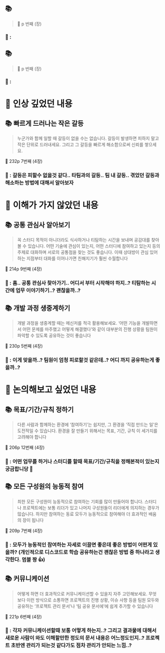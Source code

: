 ## **📚**

> 📕 p 번째 (장)
> 

### **🧐 :**

## **📚**

> 📕 p 번째 (장)
> 

### **🧐 :**

# 📌 인상 깊었던 내용

## **📚 빠르게 드러나는 작은 갈등**

> 누군가와 함께 일할 때 갈등이 없을 수는 없습니다. 갈등이 발생하면 피하지 말고 작은 단위로 드러내세요. 그리고 그 갈등을 빠르게 해소함으로써 신뢰를 쌓으세요.

📕 232p 7번째 (4장)
> 

### **🧐 : 갈등은 피할수 없을것 같다.. 타팀과의 갈등.. 팀 내 갈등.. 겪었던 갈등과 해소하는 방법에 대해서 알아보자**

# 📌 이해가 가지 않았던 내용

## **📚 공통 관심사 알아보기**

> 꼭 스터디 목적이 아니더라도 식사하거나 티탐하는 시간을 보내며 공감대를 찾아볼 수 있습니다. 어떤 기술에 관심이 있는지, 어떤 스터디에 참여하고 있는지 등의 주제로 대화하며 서로의 공통점을 찾는 것도 좋습니다. 이때 상대방이 관심 있어 하는 지점부터 대화를 이어나가면 친해지기가 훨씬 수월합니다

📕 214p 9번째 (4장)
> 

### **🧐 : 흠.. 공통 관심사 찾아가기.. 어디서 부터 시작해야 하지..? 티탐하는 시간에 업무 이야기하기..? 괜찮을까..?**

## **📚 개발 과정 생중계하기**

> 개발 과정을 생중계할 때는 메신저를 적극 활용해보세요. ‘어떤 기능을 개발하면서 어떤 문제를 마주했고 어떻게 해결했다’와 같이 대부분의 진행 상황을 팀원이 파악할 수 있도록 공유하는 것이 좋습니다

📕 230p 5번째 (4장)
> 

### **🧐 : 이게 맞을까..? 팀원이 엄청 피로할것 같은데..? 어디 까지 공유하는게 좋을까..?**

# 📌 논의해보고 싶었던 내용

## **📚 목표/기간/규칙 정하기**

> 다른 사람과 함께하는 환경에 ‘참여하기’는 쉽지만, 그 환경을 ‘직접 만드는 일’은 도전적일 수 있습니다. 환경을 잘 만들기 위해서는 목표, 기간, 규칙 이 세가지를 고려해야 합니다

📕 206p 12번째 (4장)
> 

### **🧐 : 어떤 업무를 하거나 스터디를 할때 목표/기간/규칙을 정해본적이 있는지 궁금합니당 🙂**

## **📚 모든 구성원의 능동적 참여**

> 최한 모든 구성원이 능동적으로 참여하는 기회를 많이 만들어야 합니다. 스터디나 프로젝트에는 보통 리더가 있고 나머지 구성원들이 리더에게 의지하는 경우가 많습니다. 하지만 참여하는 동료 모두가 능동적으로 참여해야 더 효과적인 배움의 장이 됩니다

📕 209p 7번째 (4장)
> 

### **🧐 : 모두가 능동적인 참여하는 자세로 이끌면 좋은데 좋은 방법이 어떤게 있을까? (개인적으로 디스코드로 학습 공유하는건 괜찮은 방법 중 하나라고 생각한다. 멈블 짱** 👍)

## **📚 커뮤니케이션**

> 어떻게 하면 더 효과적으로 커뮤니케이션할 수 있을지 자주 고민해보세요. 무엇보다 이런 방식으로 소통하면 프로젝트의 진행 상황, 이슈 사항 등을 팀원 모두와 공유하는 ‘프로젝트 관리 문서’나 ‘팀 공유 문서에’에 쉽게 추가할 수 있습니다

📕 221p 6번째 (4장)
> 

### **🧐 : 각자 커뮤니케이션할때 보통 어떻게 하는지..? 그리고 결과물에 대해서 새로운 사람이 와도 이해할만한 정도의 문서 내용은 어느정도인지..? 프로젝트 초반엔 관리가 되는것 같다가도 점차 관리가 안되는 느낌..?**
